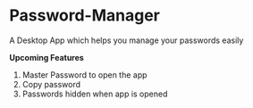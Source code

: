 # Password-Manager
A Desktop App which helps you manage your passwords easily



**Upcoming Features**
1. Master Password to open the app
2. Copy password
3. Passwords hidden when app is opened

